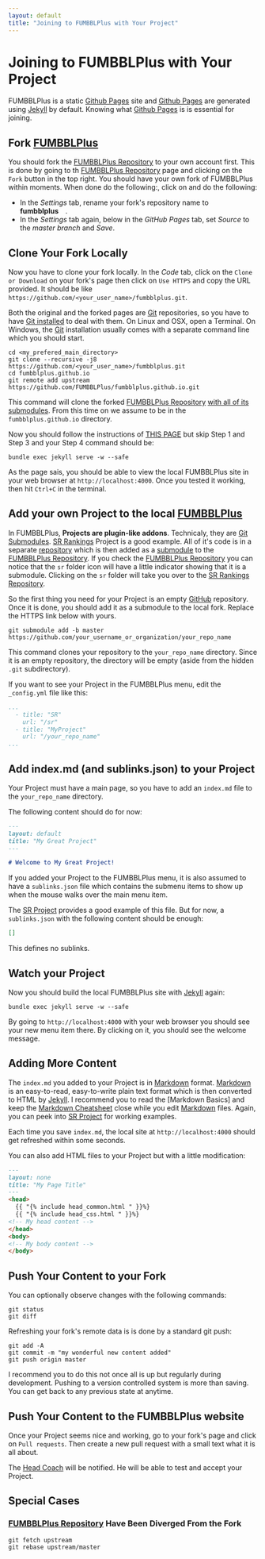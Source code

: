 ```yaml
---
layout: default
title: "Joining to FUMBBLPlus with Your Project"
---
```


# Joining to FUMBBLPlus with Your Project

FUMBBLPlus is a static [Github Pages] site and [Github Pages] are generated using [Jekyll] by default.
Knowing what [Github Pages] is is essential for joining.


## Fork [FUMBBLPlus][FUMBBLPlus Repository]

You should fork the [FUMBBLPlus Repository] to your own account first.
This is done by going to th [FUMBBLPlus Repository] page and clicking on the `Fork` button in the top right.
You should have your own fork of FUMBBLPlus within moments.
When done do the following:, click on  and do the following:

* In the _Settings_ tab, rename your fork's repository name to&emsp;**fumbblplus**&emsp;.
* In the _Settings_ tab again, below in the _GitHub Pages_ tab, set _Source_ to the _master branch_ and _Save_.


## Clone Your Fork Locally

Now you have to clone your fork locally.
In the _Code_ tab, click on the `Clone or Download` on your fork's page then click on `Use HTTPS` and copy the URL provided.
It should be like `https://github.com/<your_user_name>/fumbblplus.git`.

Both the original and the forked pages are [Git] repositories, so you have to have [Git installed][Installing Git] to deal with them.
On Linux and OSX, open a Terminal.
On Windows, the [Git] installation usually comes with a separate command line which you should start.

```
cd <my_prefered_main_directory>
git clone --recursive -j8 https://github.com/<your_user_name>/fumbblplus.git
cd fumbblplus.github.io
git remote add upstream https://github.com/FUMBBLPlus/fumbblplus.github.io.git
```

This command will clone the forked [FUMBBLPlus Repository]&#8203; [with all of its submodules][How to git clone with submodules].
From this time on we assume to be in the `fumbblplus.github.io` directory.

Now you should follow the instructions of [THIS PAGE][Setting up your GitHub Pages site locally with Jekyll] but skip Step 1 and Step 3 and your Step 4 command should be:

```
bundle exec jekyll serve -w --safe
```

As the page sais, you should be able to view the local FUMBBLPlus site in your web browser at `http://localhost:4000`.
Once you tested it working, then hit `Ctrl+C` in the terminal.


## Add your own Project to the local [FUMBBLPlus][FUMBBLPlus Repository]

In FUMBBLPlus, **Projects are plugin-like addons**.
Technicaly, they are [Git Submodules].
[SR Rankings][SR Rankings Repository] Project is a good example.
All of it's code is in a separate [repository][SR Rankings Repository] which is then added as a [submodule][Git Submodules] to the [FUMBBLPlus Repository].
If you check the [FUMBBLPlus Repository] you can notice that the `sr` folder icon will have a little indicator showing that it is a submodule.
Clicking on the `sr` folder will take you over to the [SR Rankings Repository].

So the first thing you need for your Project is an empty [GitHub] repository.
Once it is done, you should add it as a submodule to the local fork.
Replace the HTTPS link below with yours.

```
git submodule add -b master https://github.com/your_username_or_organization/your_repo_name
```

This command clones your repository to the `your_repo_name` directory.
Since it is an empty repository, the directory will be empty (aside from the hidden `.git` subdirectory).

If you want to see your Project in the FUMBBLPlus menu, edit the `_config.yml` file like this:

```YAML
...
  - title: "SR"
    url: "/sr"
  - title: "MyProject"
    url: "/your_repo_name"
...
```

## Add index.md (and sublinks.json) to your Project

Your Project must have a main page, so you have to add an `index.md` file to the `your_repo_name` directory.

The following content should do for now:

```markdown
---
layout: default
title: "My Great Project"
---

# Welcome to My Great Project!
```

If you added your Project to the FUMBBLPlus menu, it is also assumed to have a `sublinks.json` file which contains the submenu items to show up when the mouse walks over the main menu item.

The [SR Project][SR Rankings Repository] provides a good example of this file.
But for now, a `sublinks.json` with the following content should be enough:

```JSON
[]
```

This defines no sublinks.


## Watch your Project

Now you should build the local FUMBBLPlus site with [Jekyll] again:

```
bundle exec jekyll serve -w --safe
```

By going to `http://localhost:4000` with your web browser you should see your new menu item there.
By clicking on it, you should see the welcome message.


## Adding More Content

The `index.md` you added to your Project is in [Markdown] format.
[Markdown] is an easy-to-read, easy-to-write plain text format which is then converted to HTML by [Jekyll].
I recommend you to read the [Markdown Basics] and keep the [Markdown Cheatsheet] close while you edit [Markdown] files.
Again, you can peek into [SR Project][SR Rankings Repository] for working examples.

Each time you save `index.md`, the local site at `http://localhost:4000` should get refreshed within some seconds.

You can also add HTML files to your Project but with a little modification:

```markdown
---
layout: none
title: "My Page Title"
---
<head>
  {{ "{% include head_common.html " }}%}
  {{ "{% include head_css.html " }}%}
<!-- My head content -->
</head>
<body>
<!-- My body content -->
</body>
```

## Push Your Content to your Fork

You can optionally observe changes with the following commands:

```
git status
git diff
```

Refreshing your fork's remote data is is done by a standard git push:

```
git add -A
git commit -m "my wonderful new content added"
git push origin master
```

I recommend you to do this not once all is up but regularly during development.
Pushing to a version controlled system is more than saving.
You can get back to any previous state at anytime.

## Push Your Content to the FUMBBLPlus website

Once your Project seems nice and working, go to your fork's page and click on `Pull requests`.
Then create a new pull request with a small text what it is all about.

The [Head Coach] will be notified.
He will be able to test and accept your Project.


## Special Cases

### [FUMBBLPlus Repository] Have Been Diverged From the Fork

```
git fetch upstream
git rebase upstream/master
```



[FUMBBLPlus Repository]: https://github.com/FUMBBLPlus/fumbblplus.github.io
[Git Submodules]: https://git-scm.com/book/en/v2/Git-Tools-Submodules
[Git]: https://git-scm.com/
[GitHub Pages]: http://pages.github.com/
[GitHub]: http://www.github.com
[Head Coach]: {{site.baseurl}}/help/staff#head-coach
[How to git clone with submodules]: http://stackoverflow.com/a/4438292/2334951
[Installing Git]: https://git-scm.com/book/en/v2/Getting-Started-Installing-Git
[Jekyll]: http://jekyllrb.com/
[Markdown Cheatsheet]: https://github.com/adam-p/markdown-here/wiki/Markdown-Cheatsheet
[Markdown]: https://daringfireball.net/projects/markdown/basics
[Setting up your GitHub Pages site locally with Jekyll]: https://help.github.com/articles/setting-up-your-github-pages-site-locally-with-jekyll/
[SR Rankings Repository]: https://github.com/FUMBBLPlus/sr
